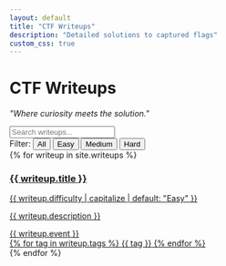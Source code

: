 ```yaml
---
layout: default
title: "CTF Writeups"
description: "Detailed solutions to captured flags"
custom_css: true
---
```


<div class="writeups-header">
  <h1>CTF Writeups</h1>
  <p class="subtitle"><i>"Where curiosity meets the solution."</i></p>
</div>

<div class="writeups-search">
  <input type="text" id="writeupsSearch" placeholder="Search writeups...">
  <div class="difficulty-filter">
    <span>Filter:</span>
    <button class="difficulty-btn active" data-difficulty="all">All</button>
    <button class="difficulty-btn" data-difficulty="easy">Easy</button>
    <button class="difficulty-btn" data-difficulty="medium">Medium</button>
    <button class="difficulty-btn" data-difficulty="hard">Hard</button>
  </div>
</div>

<div class="writeups-grid">
  {% for writeup in site.writeups %}
    <a href="{{ writeup.url }}" class="writeup-card" data-difficulty="{{ writeup.difficulty | default: 'easy' }}">
      <div class="writeup-card-header">
        <h3>{{ writeup.title }}</h3>
        <span class="difficulty-badge {{ writeup.difficulty | default: 'easy' }}">
          {{ writeup.difficulty | capitalize | default: "Easy" }}
        </span>
      </div>
      <p>{{ writeup.description }}</p>
      <div class="writeup-meta">
        <span class="event">{{ writeup.event }}</span>
        <div class="writeup-tags">
          {% for tag in writeup.tags %}
            <span class="tag">{{ tag }}</span>
          {% endfor %}
        </div>
      </div>
    </a>
  {% endfor %}
</div>